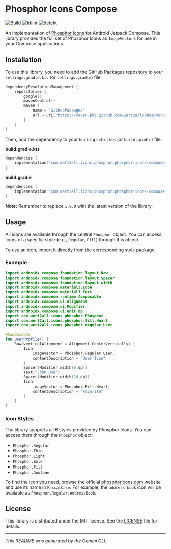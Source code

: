 # Phosphor Icons Compose

[![Build](https://github.com/wert2all/phosphor-icons-compose/actions/workflows/build.yml/badge.svg)](https://github.com/wert2all/phosphor-icons-compose/actions/workflows/build.yml)
[![ktlint](https://github.com/wert2all/phosphor-icons-compose/actions/workflows/ktlint.yml/badge.svg)](https://github.com/wert2all/phosphor-icons-compose/actions/workflows/ktlint.yml)
[![detekt](https://github.com/wert2all/phosphor-icons-compose/actions/workflows/detekt.yml/badge.svg)](https://github.com/wert2all/phosphor-icons-compose/actions/workflows/detekt.yml)

An implementation of [Phosphor Icons](https://phosphoricons.com/) for Android Jetpack Compose. This library provides the full set of Phosphor Icons as `ImageVector`s for use in your Compose applications.

## Installation

To use this library, you need to add the GitHub Packages repository to your `settings.gradle.kts` (or `settings.gradle`) file:

```kotlin
dependencyResolutionManagement {
    repositories {
        google()
        mavenCentral()
        maven {
            name = "GitHubPackages"
            url = uri("https://maven.pkg.github.com/wert2all/phosphor-icons-compose")
        }
    }
}
```

Then, add the dependency to your `build.gradle.kts` (or `build.gradle`) file:

**build.gradle.kts**
```kotlin
dependencies {
    implementation("com.wert2all.icons.phosphor:phosphor-icons-compose:1.0.0")
}
```

**build.gradle**
```groovy
dependencies {
    implementation 'com.wert2all.icons.phosphor:phosphor-icons-compose:1.0.0'
}
```
**Note:** Remember to replace `1.0.0` with the latest version of the library.

## Usage

All icons are available through the central `Phosphor` object. You can access icons of a specific style (e.g., `Regular`, `Fill`) through this object.

To use an icon, import it directly from the corresponding style package.

### Example

```kotlin
import androidx.compose.foundation.layout.Row
import androidx.compose.foundation.layout.Spacer
import androidx.compose.foundation.layout.width
import androidx.compose.material3.Icon
import androidx.compose.material3.Text
import androidx.compose.runtime.Composable
import androidx.compose.ui.Alignment
import androidx.compose.ui.Modifier
import androidx.compose.ui.unit.dp
import com.wert2all.icons.phosphor.Phosphor
import com.wert2all.icons.phosphor.fill.Heart
import com.wert2all.icons.phosphor.regular.User

@Composable
fun UserProfile() {
    Row(verticalAlignment = Alignment.CenterVertically) {
        Icon(
            imageVector = Phosphor.Regular.User,
            contentDescription = "User Icon"
        )
        Spacer(Modifier.width(8.dp))
        Text("John Doe")
        Spacer(Modifier.width(16.dp))
        Icon(
            imageVector = Phosphor.Fill.Heart,
            contentDescription = "Favorite"
        )
    }
}
```

### Icon Styles

The library supports all 6 styles provided by Phosphor Icons. You can access them through the `Phosphor` object:

*   `Phosphor.Regular`
*   `Phosphor.Thin`
*   `Phosphor.Light`
*   `Phosphor.Bold`
*   `Phosphor.Fill`
*   `Phosphor.Duotone`

To find the icon you need, browse the official [phosphoricons.com](https://phosphoricons.com/) website and use its name in `PascalCase`. For example, the `address-book` icon will be available as `Phosphor.Regular.AddressBook`.

## License

This library is distributed under the MIT license. See the [LICENSE](LICENSE) file for details.

---

*This README was generated by the Gemini CLI.*